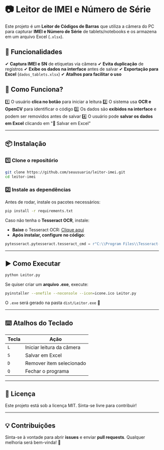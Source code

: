 # 📷 Leitor de IMEI e Número de Série

Este projeto é um **Leitor de Códigos de Barras** que utiliza a câmera do PC para capturar **IMEI e Número de Série** de tablets/notebooks e os armazena em um arquivo Excel (`.xlsx`).

## 🚀 Funcionalidades
✔ **Captura IMEI e SN** de etiquetas via câmera
✔ **Evita duplicação** de registros
✔ **Exibe os dados na interface** antes de salvar
✔ **Exportação para Excel** (`dados_tablets.xlsx`)
✔ **Atalhos para facilitar o uso**

## 🎥 Como Funciona?
1️⃣ O usuário **clica no botão** para iniciar a leitura
2️⃣ O sistema usa **OCR e OpenCV** para identificar o código
3️⃣ Os dados são **exibidos na interface** e podem ser removidos antes de salvar
4️⃣ O usuário pode **salvar os dados em Excel** clicando em "💾 Salvar em Excel"

---

## 📦 Instalação
### **1️⃣ Clone o repositório**
```sh
git clone https://github.com/seuusuario/leitor-imei.git
cd leitor-imei
```

### **2️⃣ Instale as dependências**
Antes de rodar, instale os pacotes necessários:
```sh
pip install -r requirements.txt
```
Caso não tenha o **Tesseract OCR**, instale:
- **Baixe** o Tesseract OCR: [Clique aqui](https://github.com/UB-Mannheim/tesseract/wiki)
- **Após instalar, configure no código**:
```python
pytesseract.pytesseract.tesseract_cmd = r"C:\\Program Files\\Tesseract-OCR\\tesseract.exe"
```

---

## ▶️ Como Executar
```sh
python Leitor.py
```

Se quiser criar um **arquivo .exe**, execute:
```sh
pyinstaller --onefile --noconsole --icon=icone.ico Leitor.py
```

O `.exe` será gerado na pasta `dist/Leitor.exe` 🎉

---

## ⌨️ Atalhos do Teclado
| Tecla | Ação |
|--------|--------------------------------|
| `L` | Iniciar leitura da câmera |
| `S` | Salvar em Excel |
| `D` | Remover item selecionado |
| `Q` | Fechar o programa |

---

## 📜 Licença
Este projeto está sob a licença MIT. Sinta-se livre para contribuir!

---

## 💡 Contribuições
Sinta-se à vontade para abrir **issues** e enviar **pull requests**. Qualquer melhoria será bem-vinda! 🚀

